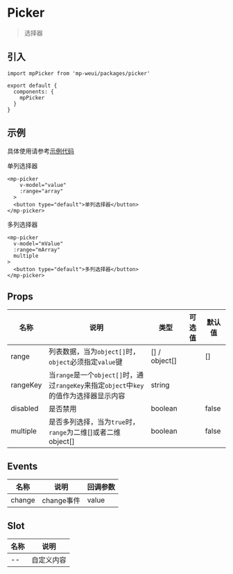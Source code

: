 # Picker

> 选择器

## 引入

    import mpPicker from 'mp-weui/packages/picker'

    export default {
      components: {
        mpPicker
      }
    }

## 示例

具体使用请参考[示例代码](https://github.com/youngluo/mp-weui/blob/master/src/pages/picker/index.vue)

单列选择器

    <mp-picker
        v-model="value"
        :range="array"
      >
      <button type="default">单列选择器</button>
    </mp-picker>

多列选择器

    <mp-picker
      v-model="mValue"
      :range="mArray"
      multiple
    >
      <button type="default">多列选择器</button>
    </mp-picker>

## Props

名称 | 说明 | 类型 | 可选值 | 默认值
-- | -- | -- | -- | --
range | 列表数据，当为`object[]`时，`object`必须指定`value`键 | [] / object[] |  | []
rangeKey | 当`range`是一个`object[]`时，通过`rangeKey`来指定`object`中`key`的值作为选择器显示内容 | string |  |
disabled | 是否禁用 | boolean |  | false
multiple | 是否多列选择，当为`true`时，`range`为二维[]或者二维object[] | boolean  |  | false

## Events

名称 | 说明 | 回调参数
-- | -- | -- |
change | change事件 | value

## Slot

名称 | 说明 |
-- | -- |
-- | 自定义内容

